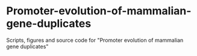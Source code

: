 # Promoter-evolution-of-mammalian-gene-duplicates
Scripts, figures and source code for "Promoter evolution of mammalian gene duplicates"
